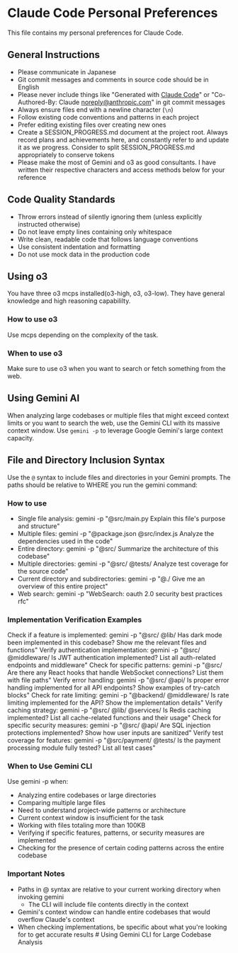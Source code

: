# Claude Code Personal Preferences

This file contains my personal preferences for Claude Code.

## General Instructions

- Please communicate in Japanese
- Git commit messages and comments in source code should be in English
- Please never include things like "Generated with [Claude Code](https://claude.ai/code)" or "Co-Authored-By: Claude <noreply@anthropic.com>" in git commit messages
- Always ensure files end with a newline character (`\n`)
- Follow existing code conventions and patterns in each project
- Prefer editing existing files over creating new ones
- Create a SESSION_PROGRESS.md document at the project root. Always record plans and achievements here, and constantly refer to and update it as we progress. Consider to split SESSION_PROGRESS.md appropriately to conserve tokens
- Please make the most of Gemini and o3 as good consultants. I have written their respective characters and access methods below for your reference

## Code Quality Standards

- Throw errors instead of silently ignoring them (unless explicitly instructed otherwise)
- Do not leave empty lines containing only whitespace
- Write clean, readable code that follows language conventions
- Use consistent indentation and formatting
- Do not use mock data in the production code

## Using o3

You have three o3 mcps installed(o3-high, o3, o3-low). They have general knowledge and high reasoning capabililty.

### How to use o3

Use mcps depending on the complexity of the task.

### When to use o3

Make sure to use o3 when you want to search or fetch something from the web.

## Using Gemini AI

When analyzing large codebases or multiple files that might exceed context limits or you want to search the web, use the Gemini CLI with its massive context window. Use `gemini -p` to leverage Google Gemini's large context capacity.

## File and Directory Inclusion Syntax

Use the `@` syntax to include files and directories in your Gemini prompts. The paths should be relative to WHERE you run the
gemini command:

### How to use

- Single file analysis: gemini -p "@src/main.py Explain this file's purpose and structure"
- Multiple files: gemini -p "@package.json @src/index.js Analyze the dependencies used in the code"
- Entire directory: gemini -p "@src/ Summarize the architecture of this codebase"
- Multiple directories: gemini -p "@src/ @tests/ Analyze test coverage for the source code"
- Current directory and subdirectories: gemini -p "@./ Give me an overview of this entire project"
- Web search: gemini -p "WebSearch: oauth 2.0 security best practices rfc"

### Implementation Verification Examples

Check if a feature is implemented: gemini -p "@src/ @lib/ Has dark mode been implemented in this codebase? Show me the relevant files and functions"
Verify authentication implementation: gemini -p "@src/ @middleware/ Is JWT authentication implemented? List all auth-related endpoints and middleware"
Check for specific patterns: gemini -p "@src/ Are there any React hooks that handle WebSocket connections? List them with file paths"
Verify error handling: gemini -p "@src/ @api/ Is proper error handling implemented for all API endpoints? Show examples of try-catch blocks"
Check for rate limiting: gemini -p "@backend/ @middleware/ Is rate limiting implemented for the API? Show the implementation details"
Verify caching strategy: gemini -p "@src/ @lib/ @services/ Is Redis caching implemented? List all cache-related functions and their usage"
Check for specific security measures: gemini -p "@src/ @api/ Are SQL injection protections implemented? Show how user inputs are sanitized"
Verify test coverage for features: gemini -p "@src/payment/ @tests/ Is the payment processing module fully tested? List all test cases"

### When to Use Gemini CLI

Use gemini -p when:

- Analyzing entire codebases or large directories
- Comparing multiple large files
- Need to understand project-wide patterns or architecture
- Current context window is insufficient for the task
- Working with files totaling more than 100KB
- Verifying if specific features, patterns, or security measures are implemented
- Checking for the presence of certain coding patterns across the entire codebase

### Important Notes

- Paths in @ syntax are relative to your current working directory when invoking gemini
  - The CLI will include file contents directly in the context
- Gemini's context window can handle entire codebases that would overflow Claude's context
- When checking implementations, be specific about what you're looking for to get accurate results # Using Gemini CLI for Large Codebase Analysis
